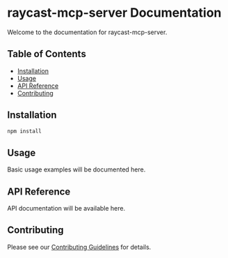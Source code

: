 # raycast-mcp-server Documentation

Welcome to the documentation for raycast-mcp-server.

## Table of Contents

- [Installation](#installation)
- [Usage](#usage)
- [API Reference](#api-reference)
- [Contributing](#contributing)

## Installation

```bash
npm install
```

## Usage

Basic usage examples will be documented here.

## API Reference

API documentation will be available here.

## Contributing

Please see our [Contributing Guidelines](../CONTRIBUTING.md) for details.
